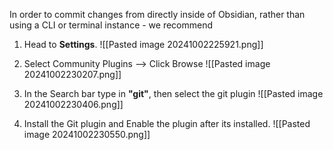 In order to commit changes from directly inside of Obsidian, rather than using a CLI or terminal instance - we recommend 

1. Head to **Settings**. 
	![[Pasted image 20241002225921.png]]

2. Select Community Plugins --> Click Browse
	![[Pasted image 20241002230207.png]]

3. In the Search bar type in **"git"**, then select the git plugin 
	![[Pasted image 20241002230406.png]]

4. Install the Git plugin and Enable the plugin after its installed.
	![[Pasted image 20241002230550.png]]